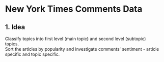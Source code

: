# New York Times Comments Data

## 1. Idea
Classify topics into first level (main topic) and second level (subtopic) topics. <br>
Sort the articles by popularity and investigate comments' sentiment - article specific and topic specific.
